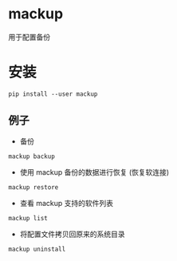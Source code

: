 # mackup
用于配置备份

# 安装
```shell
pip install --user mackup
```

## 例子
- 备份
```shell
mackup backup
```

- 使用 mackup 备份的数据进行恢复 (恢复软连接)
```shell
mackup restore
```

- 查看 mackup 支持的软件列表
```shell
mackup list
```

- 将配置文件拷贝回原来的系统目录
```shell
mackup uninstall
```
